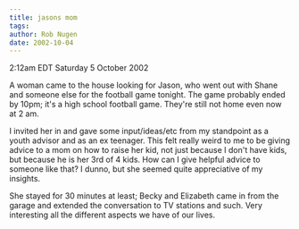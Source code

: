 ```yaml
---
title: jasons mom
tags: 
author: Rob Nugen
date: 2002-10-04
---
```


<p class=date>2:12am EDT Saturday 5 October 2002</p>

<p>A woman came to the house looking for Jason, who went out with
Shane and someone else for the football game tonight.  The game
probably ended by 10pm; it's a high school football game.  They're
still not home even now at 2 am.</p>

<p>I invited her in and gave some input/ideas/etc from my standpoint
as a youth advisor and as an ex teenager.  This felt really weird to
me to be giving advice to a mom on how to raise her kid, not just
because I don't have kids, but because he is her 3rd of 4 kids.  How
can I give helpful advice to someone like that?  I dunno, but she
seemed quite appreciative of my insights.</p>

<p>She stayed for 30 minutes at least; Becky and Elizabeth came in
from the garage and extended the conversation to TV stations and
such.  Very interesting all the different aspects we have of our
lives.</p>
